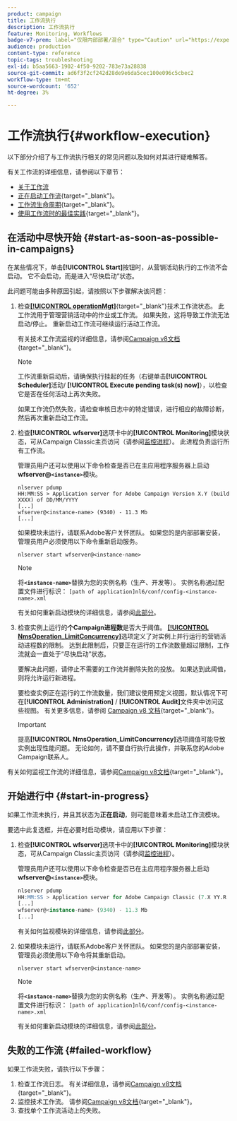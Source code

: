 ```yaml
---
product: campaign
title: 工作流执行
description: 工作流执行
feature: Monitoring, Workflows
badge-v7-prem: label="仅限内部部署/混合" type="Caution" url="https://experienceleague.adobe.com/docs/campaign-classic/using/installing-campaign-classic/architecture-and-hosting-models/hosting-models-lp/hosting-models.html?lang=zh-Hans" tooltip="仅适用于内部部署和混合部署"
audience: production
content-type: reference
topic-tags: troubleshooting
exl-id: b5aa5663-1902-4f50-9202-783e73a28838
source-git-commit: ad6f3f2cf242d28de9e6da5cec100e096c5cbec2
workflow-type: tm+mt
source-wordcount: '652'
ht-degree: 3%

---
```


# 工作流执行{#workflow-execution}



以下部分介绍了与工作流执行相关的常见问题以及如何对其进行疑难解答。

有关工作流的详细信息，请参阅以下章节：

* [关于工作流](../../workflow/using/about-workflows.md)
* [正在启动工作流](https://experienceleague.adobe.com/docs/campaign/automation/workflows/executing-a-workflow/start-a-workflow.html?lang=zh-Hans){target="_blank"}。
* [工作流生命周期](https://experienceleague.adobe.com/docs/campaign/automation/workflows/introduction/build-a-workflow.html?lang=zh-Hans){target="_blank"}。
* [使用工作流时的最佳实践](https://experienceleague.adobe.com/docs/campaign/automation/workflows/introduction/workflow-best-practices.html?lang=zh-Hans){target="_blank"}。

## 在活动中尽快开始 {#start-as-soon-as-possible-in-campaigns}

在某些情况下，单击&#x200B;**[!UICONTROL Start]**&#x200B;按钮时，从营销活动执行的工作流不会启动。 它不会启动，而是进入“尽快启动”状态。

此问题可能由多种原因引起，请按照以下步骤解决该问题：

1. 检查&#x200B;[**[!UICONTROL operationMgt]**](https://experienceleague.adobe.com/docs/campaign/automation/workflows/introduction/wf-type/technical-workflows.html?lang=zh-Hans){target="_blank"}技术工作流状态。 此工作流用于管理营销活动中的作业或工作流。 如果失败，这将导致工作流无法启动/停止。 重新启动工作流可继续运行活动工作流。

   有关技术工作流监视的详细信息，请参阅[Campaign v8文档](https://experienceleague.adobe.com/docs/campaign/automation/workflows/monitoring-workflows/monitor-technical-workflows.html?lang=zh-Hans){target="_blank"}。

   >[!NOTE]
   >
   >工作流重新启动后，请确保执行挂起的任务（右键单击&#x200B;**[!UICONTROL Scheduler]**&#x200B;活动/ **[!UICONTROL Execute pending task(s) now]**），以检查它是否在任何活动上再次失败。

   如果工作流仍然失败，请检查审核日志中的特定错误，进行相应的故障诊断，然后再次重新启动工作流。

1. 检查&#x200B;**[!UICONTROL wfserver]**&#x200B;选项卡中的&#x200B;**[!UICONTROL Monitoring]**&#x200B;模块状态，可从Campaign Classic主页访问（请参阅[监控进程](../../production/using/monitoring-processes.md)）。 此进程负责运行所有工作流。

   管理员用户还可以使用以下命令检查是否已在主应用程序服务器上启动&#x200B;**wfserver@`<instance>`**&#x200B;模块。

   ```
   nlserver pdump
   HH:MM:SS > Application server for Adobe Campaign Version X.Y (build XXXX) of DD/MM/YYYY
   [...]
   wfserver@<instance-name> (9340) - 11.3 Mb
   [...]
   ```

   如果模块未运行，请联系Adobe客户关怀团队。 如果您的是内部部署安装，管理员用户必须使用以下命令重新启动服务。

   ```
   nlserver start wfserver@<instance-name>
   ```

   >[!NOTE]
   >
   >将&#x200B;**`<instance-name>`**&#x200B;替换为您的实例名称（生产、开发等）。 实例名称通过配置文件进行标识：
   >`[path of application]nl6/conf/config-<instance-name>.xml`

   有关如何重新启动模块的详细信息，请参阅[此部分](../../production/using/usual-commands.md#module-launch-commands)。

1. 检查实例上运行的&#x200B;**个Campaign进程数**&#x200B;是否大于阈值。 [**[!UICONTROL NmsOperation_LimitConcurrency]**](../../installation/using/configuring-campaign-options.md#campaign-e-workflow-management)选项定义了对实例上并行运行的营销活动进程数的限制。 达到此限制后，只要正在运行的工作流数量超过限制，工作流就会一直处于“尽快启动”状态。

   要解决此问题，请停止不需要的工作流并删除失败的投放。 如果达到此阈值，则将允许运行新进程。

   要检查实例正在运行的工作流数量，我们建议使用预定义视图，默认情况下可在&#x200B;**[!UICONTROL Administration]** / **[!UICONTROL Audit]**&#x200B;文件夹中访问这些视图。 有关更多信息，请参阅 [Campaign v8 文档](https://experienceleague.adobe.com/docs/campaign/automation/workflows/monitoring-workflows/monitor-workflow-execution.html?lang=zh-Hans){target="_blank"}。

   >[!IMPORTANT]
   >
   >提高&#x200B;**[!UICONTROL NmsOperation_LimitConcurrency]**&#x200B;选项阈值可能导致实例出现性能问题。 无论如何，请不要自行执行此操作，并联系您的Adobe Campaign联系人。

有关如何监视工作流的详细信息，请参阅[Campaign v8文档](https://experienceleague.adobe.com/docs/campaign/automation/workflows/monitoring-workflows/monitor-workflow-execution.html?lang=zh-Hans){target="_blank"}。

## 开始进行中 {#start-in-progress}

如果工作流未执行，并且其状态为&#x200B;**正在启动**，则可能意味着未启动工作流模块。

要选中此复选框，并在必要时启动模块，请应用以下步骤：

1. 检查&#x200B;**[!UICONTROL wfserver]**&#x200B;选项卡中的&#x200B;**[!UICONTROL Monitoring]**&#x200B;模块状态，可从Campaign Classic主页访问（请参阅[监控进程](../../production/using/monitoring-processes.md)）。

   管理员用户还可以使用以下命令检查是否已在主应用程序服务器上启动&#x200B;**wfserver@`<instance>`**&#x200B;模块。

   ```sql
   nlserver pdump
   HH:MM:SS > Application server for Adobe Campaign Classic (7.X YY.R build XXX@SHA1) of DD/MM/YYYY
   [...]
   wfserver@<instance-name> (9340) - 11.3 Mb
   [...]
   ```

   有关如何监视模块的详细信息，请参阅[此部分](../../production/using/usual-commands.md#monitoring-commands-)。

1. 如果模块未运行，请联系Adobe客户关怀团队。 如果您的是内部部署安装，管理员必须使用以下命令将其重新启动。

   ```
   nlserver start wfserver@<instance-name>
   ```

   >[!NOTE]
   >
   >将&#x200B;**`<instance-name>`**&#x200B;替换为您的实例名称（生产、开发等）。 实例名称通过配置文件进行标识：
   >`[path of application]nl6/conf/config-<instance-name>.xml`

   有关如何重新启动模块的详细信息，请参阅[此部分](../../production/using/usual-commands.md#module-launch-commands)。

## 失败的工作流 {#failed-workflow}

如果工作流失败，请执行以下步骤：

1. 检查工作流日志。 有关详细信息，请参阅[Campaign v8文档](https://experienceleague.adobe.com/docs/campaign/automation/workflows/monitoring-workflows/monitor-workflow-execution.html?lang=zh-Hans){target="_blank"}。
1. 监控技术工作流。 请参阅[Campaign v8文档](https://experienceleague.adobe.com/docs/campaign/automation/workflows/monitoring-workflows/monitor-technical-workflows.html?lang=zh-Hans){target="_blank"}。
1. 查找单个工作流活动上的失败。
